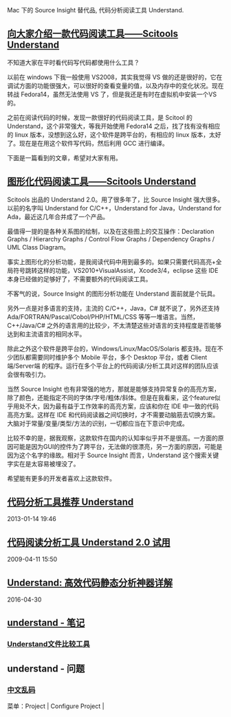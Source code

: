 Mac 下的 Source Insight 替代品, 代码分析阅读工具 Understand.

## [向大家介绍一款代码阅读工具——Scitools Understand](http://blog.csdn.net/xkfz008/article/details/6931772)

不知道大家在平时看代码写代码都使用什么工具？

以前在 windows 下我一般使用 VS2008，其实我觉得 VS 做的还是很好的，它在调试方面的功能很强大，可以很好的查看变量的值，以及内存中的变化状况。现在转战 Fedora14，虽然无法使用 VS 了，但是我还是有时在虚拟机中安装一个VS的。

之前在阅读代码的时候，发现一款很好的代码阅读工具，是 Scitool 的 Understand，这个非常强大，等我开始使用 Fedora14 之后，找了找有没有相应的 linux 版本，没想到这么好，这个软件是跨平台的，有相应的 linux 版本，太好了。现在是在用这个软件写代码，然后利用 GCC 进行编译。

下面是一篇看到的文章，希望对大家有用。

## [图形化代码阅读工具——Scitools Understand](http://www.cnblogs.com/sdlwlxf/p/4278039.html)

Scitools 出品的 Understand 2.0。用了很多年了，比 Source Insight 强大很多。以前的名字叫 Understand for C/C++，Understand for Java，Understand for Ada，最近这几年合并成了一个产品。

最值得一提的是各种关系图的绘制，以及在这些图上的交互操作：Declaration Graphs / Hierarchy Graphs / Control Flow Graphs / Dependency Graphs / UML Class Diagram。

事实上图形化的分析功能，是我阅读代码中用到最多的。如果只需要代码高亮+全局符号跳转这样的功能，VS2010+VisualAssist，Xcode3/4，eclipse 这些 IDE 本身已经做的足够好了，不需要额外的代码阅读工具。

不客气的说，Source Insight 的图形分析功能在 Understand 面前就是个玩具。

另外一点是对多语言的支持，主流的 C/C++，Java，C# 就不说了，另外还支持 Ada/FORTRAN/Pascal/Cobol/PHP/HTML/CSS 等等一堆语言。当然，C++/Java/C# 之外的语言用的比较少，不太清楚这些对语言的支持程度是否能够达到和主流语言的相同水平。

除此之外这个软件是跨平台的，Windows/Linux/MacOS/Solaris 都支持。现在不少团队都需要同时维护多个 Mobile 平台，多个 Desktop 平台，或者 Client端/Server端 的程序。运行在多个平台上的代码阅读/分析工具对这样的团队应该会很有吸引力。

当然 Source Insight 也有非常强的地方，那就是能够支持异常复杂的高亮方案，除了颜色，还能指定不同的字体/字号/粗体/斜体。但是在我看来，这个feature似乎用处不大，因为最有益于工作效率的高亮方案，应该和你在 IDE 中一致的代码高亮方案。这样在 IDE 和代码阅读器之间切换时，才不需要动脑筋去切换方案。大脑对于常量/变量/类型/方法的识别，一切都应当在下意识中完成。

比较不幸的是，据我观察，这款软件在国内的认知率似乎并不是很高。一方面的原因可能是因为GUI的控件为了跨平台，无法做的很漂亮，另一方面的原因，可能是因为这个名字的缘故。相对于 Source Insight 而言，Understand 这个搜索关键字实在是太容易被埋没了。

希望能有更多的开发者喜欢上这款软件。

## [代码分析工具推荐 Understand](http://www.cnblogs.com/lidabo/archive/2013/01/14/2860240.html)
2013-01-14 19:46

## [代码阅读分析工具 Understand 2.0 试用](http://blog.csdn.net/qwang24/article/details/4064975)
2009-04-11 15:50

## [Understand: 高效代码静态分析神器详解](http://www.codemx.cn/2016/04/30/Understand01/)
2016-04-30

## [understand - 笔记](http://www.voidcn.com/blog/a731062834/article/p-5740393.html)
### [Understand文件比较工具](http://blog.csdn.net/archielau/article/details/7390187)

## understand - 问题
### [中文乱码](https://segmentfault.com/q/1010000002385460)

菜单：Project | Configure Project | 

